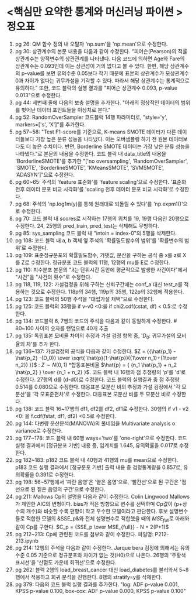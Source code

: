 # <핵심만 요약한 통계와 머신러닝 파이썬 > 정오표
1. pg 26: QM 함수 정의 내 오탈자 'np.sum'을 'np.mean'으로 수정한다.
2. pg 30: 상관계수의 본문 내용을 다음과 같이 수정한다. "피어슨(Pearson)의 적률상관계수는 양적변수의 상관관계를 나타낸다. 다음 코드에 의하면 Age와 Fare의 상관계수는 0.093인데 이는 상관성이 거의 없다고 볼 수 있다. 한편, 해당 상관계수의 p-value를 보면 유의수준 0.05보다 작기 때문에 표본의 상관계수가 모상관계수 0과 차이가 없다는 귀무가설을 기각할 수 있다. 따라서 해당 상관계수는 통계적으로 유의하다." 또한, 코드 블럭의 실행 결과를 "피어슨 상관계수 0.093, p-value 0.013"으로 수정한다.
3. pg 44: 세번째 줄에 다음의 보충 설명을 추가한다. "아래의 정상적인 데이터의 범위를 벗어난 데이터 포인트들을 이상치로 본다."
4. pg 52: RandomOverSampler 코드블럭 14행 파라미터로, "style='y', markers=['s', 'X']"를 추가한다. 
5. pg 57~58: "Test F1-score를 기준으로, K-means SMOTE 데이터가 다른 데이터들보다 가장 높은 분류 성능을 나타냈다. 이는 오버샘플링 하기 전 원본 데이터보다도 더 높은 수치이다. 반면, Borderline SMOTE 데이터는 가장 낮은 분류 성능을 나타냈다."로 본문의 내용을 수정한다. 코드 블럭 내 data_title의 내용을 'BorderlineSMOTE'를 추가한 "['no oversampling', 'RandomOverSampler', 'SMOTE', 'BorderlineSMOTE', 'KMeansSMOTE', 'SVMSMOTE', 'ADASYN']"으로 수정한다.
6. pg 60~65: 주석의 'feature 표준화'를 'feature scaling'으로 수정한다. '표준화 전후 데이터 분포 비교 시각화'를 'scaling 전후 데이터 분포 비교 시각화'로 수정한다. 
7. pg 68: 주석의 'np.log1m(y)를 통해 원래대로 되돌릴 수 있다'를 'np.expm1()'으로 수정한다.
8. pg 70: 코드 블럭 내 scores로 시작하는 17행의 위치를 19, 19행 다음인 20행으로 수정한다. 24, 25행의 pred_train, pred_test는 삭제해도 무방하다.
9. pg 85: sys_sampling 코드 블럭 내 "intoin = index-0"의 5행을 삭제한다.
11. pg 108: 코드 블럭 내 a, b 객체 옆 주석의 '확률밀도함수의 범위'를 '확률변수의 범위'로 수정한다.
12. pg 109: 표준정규분포의 확률밀도함수, 기댓값, 분산을 구하는 공식 중 x를 z로 X를 Z로 수정한다. 정규분포 코드 블럭의 11행, 12행의 mu를 E로 수정한다.
13. pg 110: 지수분포 본문의 "𝜆는 단위시간 동안에 평균적으로 발생한 사건이다"에서 "사건"을 "사건의 횟수"로 수정한다.
14. pg 118, 119, 122: 가설검정을 위해 구하는 신뢰구간에는 conf_a 대신 test_a를 적용하는 것으로 수정한다. 118p의 34행, 119p의 35행, 122p의 32행에 적용한다.
15. pg 123: 코드 블럭의 50행 주석을 "대립가설 채택"으로 수정한다.
16. pg 125: 코드 블럭의 33행을 if v-v0 <0:을 if chi2.cdf(cstat, df) < 0.5:로 수정한다.
17. pg 134: 코드블럭 6, 7행의 코드의 주석을 다음과 같이 동일하게 수정한다. # 80~100 사이의 숫자를 랜덤으로 40개 추출
18. pg 135: 독립표본 모비율 차이의 추정과 가설 검정 항목 중, '$D_0$: 귀무가설의 모비율의 차'를 추가 한다. 
19. pg 136~137: 가설검정의 공식을 다음과 같이 수정한다. $Z = {{\hat{p_1} - \hat{p_2} -(D_0)} \over \sqrt{ \hat{p}(1-\hat{p})({1\over n_1}+{1\over n_2}) }}$ : $Z \sim N(0,1)$  *합동표본비율 $\hat{p} = { {n_1 \hat{p_1} + n_2 \hat{p_2} } \over {n_1 + n_2} }$. 코드 블럭 내 16행의 점 추정량의 'p'를 'd'로 수정한다. 27행의 d를 (d-d0)로 수정한다. 코드 블럭의 실행결과 중 점 추정량 0.514를 0.080으로 수정한다. 대응표본 모분산 비의 추정과 가설 검정에서 '각 모분산'을 '각 모표준편차'로 수정한다. 대응표본 모분산 비를 두 모분산 비로 수정한다.
20. pg 138: 코드 블럭 16~17행의 df1, df2를 df2, df1로 수정한다. 30행의 if v1 - v2 <0: 을 f.cdf(fstat, df1, df2) <0.5로 수정한다. 
21. pg 144: 다변량 분산분석(MANOVA)의 풀네임을 Multivariate analysis o variance로 수정한다.
22. pg 177~178: 코드 블럭 내 60행 ways='two'를 'one-right'으로 수정한다. 코드 실행 결과에서 [정규분포 기반] 내용 중, 임계치를 1.645, 유의확률을 0.017로 수정한다.
23. pg 182~183: p182 코드 블럭 내 40행과 41행의 mu를 mean으로 수정한다. p183 코드 실행 결과에서 [정규분포 기반] 출력 내용 중 검정통계량을 0.857로, 유의확률을 0.391로 수정한다. 
24. pg 198: 56~57행에서 '파란 음영'은 '옅은 음영'으로, '빨간선'으로 된 구간은 '점선으로 된 짙은 음영의 구간'으로 수정한다.
25. pg 211: Mallows Cp의 설명을 다음과 같이 수정한다. Colin Lingwood Mallows가 제안한 AIC의 변형이다. bias가 적은 방향으로 변수를 선택하며 Cp값이 (p+상수의 개수)와 비슷할 수록 편향이 작고 우수한 모델이라고 판단한다. 후보 설명변수들로 적합한 모델의 &SSE_p&와 전체 설명변수로 적합했을 때의 $MSE_{full}$로 아래와 같이 Cp를 구한다. $C_p = {SSE_p \over MSE_{full}} - N + 2(P+1)$  
26. pg 212~213: Cp에 관련된 코드를 첨부와 같이 수정한다. 파일명: P212-213.ipynb
27. pg 214: 12행의 주석을 다음과 같이 수정한다. Jarque bera 검정에 의해서는 유의수준 0.05 기준으로 정규분포와 차이가 없는 것(H0)으로 나온다. 26행의 '주황색 표시선'을 '산점도 가운데 회귀선'으로 수정한다.
28. pg 262: 블럭 2행의 load_breast_cancer 대신 load_diabetes를 불러와서 5~8행에서 적용하고 회귀 분석을 진행한다. 8행의 stratify=y를 삭제한다. 
29. pg 379: 다음의 코드 블럭 실행 결과를 추가한다. "log: ADF p-value 0.001, KPSS p-value 0.100, box-cox: ADF p-value 0.000, KPSS p-value 0.100"
